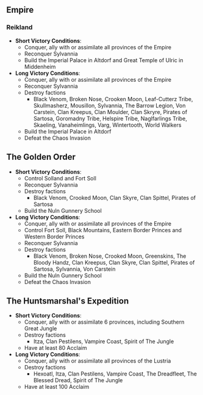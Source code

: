 ## Empire

### Reikland

* **Short Victory Conditions**:
    * Conquer, ally with or assimilate all provinces of the Empire
    * Reconquer Sylvannia
    * Build the Imperial Palace in Altdorf and Great Temple of Ulric in Middenheim
* **Long Victory Conditions**:
	* Conquer, ally with or assimilate all provinces of the Empire
    * Reconquer Sylvannia
    * Destroy factions
        * Black Venom, Broken Nose, Crooken Moon, Leaf-Cutterz Tribe, Skullmasherz, Mousillon, Sylvannia, The Barrow 
        Legion, Von Carstein, Clan Kreepus, Clan Moulder, Clan Skryre, Pirates of Sartosa, Goromadny Tribe, Helspire 
        Tribe, Naglfarlings Tribe, Skaeling, Vanaheimlings, Varg, Wintertooth, World Walkers
    * Build the Imperial Palace in Altdorf
    * Defeat the Chaos Invasion

## The Golden Order

* **Short Victory Conditions**:
    * Control Solland and Fort Soll
    * Reconquer Sylvannia
    * Destroy factions
        * Black Venom, Crooked Moon, Clan Skyre, Clan Spittel, Pirates of Sartosa
    * Build the Nuln Gunnery School
* **Long Victory Conditions**:
	* Conquer, ally with or assimilate all provinces of the Empire
    * Control Fort Soll, Black Mountains, Eastern Border Princes and Western Border Princes
    * Reconquer Sylvannia
    * Destroy factions
        * Black Venom, Broken Nose, Crooked Moon, Greenskins, The Bloody Handz, Clan Kreepus, Clan Skyre, Clan Spittel, 
        Pirates of Sartosa, Sylvannia, Von Carstein
    * Build the Nuln Gunnery School
    * Defeat the Chaos Invasion

## The Huntsmarshal's Expedition

* **Short Victory Conditions**:
	* Conquer, ally with or assimilate 6 provinces, including Southern Great Jungle
    * Destroy factions
        * Itza, Clan Pestilens, Vampire Coast, Spirit of The Jungle
    * Have at least 80 Acclaim
* **Long Victory Conditions**:
	* Conquer, ally with or assimilate all provinces of the Lustria
    * Destroy factions
        * Hexoatl, Itza, Clan Pestilens, Vampire Coast, The Dreadfleet, The Blessed Dread, Spirit of The Jungle
    * Have at least 100 Acclaim


